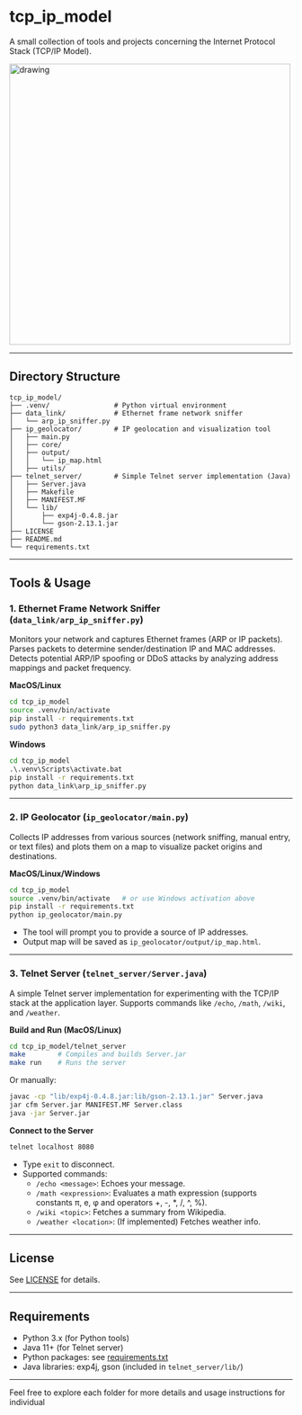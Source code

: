 # tcp_ip_model

A small collection of tools and projects concerning the Internet Protocol Stack (TCP/IP Model).

<img src="https://github.com/user-attachments/assets/023aab52-8c1e-494b-bebc-3a9e56a1e6be" alt="drawing" width="500"/>

---

## Directory Structure

```
tcp_ip_model/
├── .venv/                # Python virtual environment
├── data_link/            # Ethernet frame network sniffer
│   └── arp_ip_sniffer.py
├── ip_geolocator/        # IP geolocation and visualization tool
│   ├── main.py
│   ├── core/
│   ├── output/
│   │   └── ip_map.html
│   ├── utils/
├── telnet_server/        # Simple Telnet server implementation (Java)
│   ├── Server.java
│   ├── Makefile
│   ├── MANIFEST.MF
│   └── lib/
│       ├── exp4j-0.4.8.jar
│       └── gson-2.13.1.jar
├── LICENSE
├── README.md
└── requirements.txt
```

---

## Tools & Usage

### 1. Ethernet Frame Network Sniffer (`data_link/arp_ip_sniffer.py`)

Monitors your network and captures Ethernet frames (ARP or IP packets). Parses packets to determine sender/destination IP and MAC addresses. Detects potential ARP/IP spoofing or DDoS attacks by analyzing address mappings and packet frequency.

**MacOS/Linux**
```bash
cd tcp_ip_model
source .venv/bin/activate
pip install -r requirements.txt
sudo python3 data_link/arp_ip_sniffer.py
```

**Windows**
```cmd
cd tcp_ip_model
.\.venv\Scripts\activate.bat
pip install -r requirements.txt
python data_link\arp_ip_sniffer.py
```

---

### 2. IP Geolocator (`ip_geolocator/main.py`)

Collects IP addresses from various sources (network sniffing, manual entry, or text files) and plots them on a map to visualize packet origins and destinations.

**MacOS/Linux/Windows**
```bash
cd tcp_ip_model
source .venv/bin/activate   # or use Windows activation above
pip install -r requirements.txt
python ip_geolocator/main.py
```
- The tool will prompt you to provide a source of IP addresses.
- Output map will be saved as `ip_geolocator/output/ip_map.html`.

---

### 3. Telnet Server (`telnet_server/Server.java`)

A simple Telnet server implementation for experimenting with the TCP/IP stack at the application layer. Supports commands like `/echo`, `/math`, `/wiki`, and `/weather`.

**Build and Run (MacOS/Linux)**
```bash
cd tcp_ip_model/telnet_server
make        # Compiles and builds Server.jar
make run    # Runs the server
```
Or manually:
```bash
javac -cp "lib/exp4j-0.4.8.jar:lib/gson-2.13.1.jar" Server.java
jar cfm Server.jar MANIFEST.MF Server.class
java -jar Server.jar
```

**Connect to the Server**
```bash
telnet localhost 8080
```
- Type `exit` to disconnect.
- Supported commands:
  - `/echo <message>`: Echoes your message.
  - `/math <expression>`: Evaluates a math expression (supports constants π, e, φ and operators +, -, *, /, ^, %).
  - `/wiki <topic>`: Fetches a summary from Wikipedia.
  - `/weather <location>`: (If implemented) Fetches weather info.

---

## License

See [LICENSE](LICENSE) for details.

---

## Requirements

- Python 3.x (for Python tools)
- Java 11+ (for Telnet server)
- Python packages: see [requirements.txt](requirements.txt)
- Java libraries: exp4j, gson (included in `telnet_server/lib/`)

---

Feel free to explore each folder for more details and usage instructions for individual
